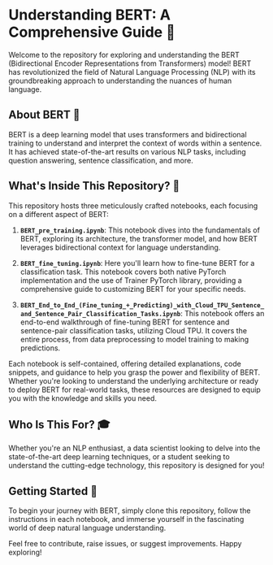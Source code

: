 # Understanding BERT: A Comprehensive Guide 📖

Welcome to the repository for exploring and understanding the BERT (Bidirectional Encoder Representations from Transformers) model! BERT has revolutionized the field of Natural Language Processing (NLP) with its groundbreaking approach to understanding the nuances of human language.

## About BERT 🧠

BERT is a deep learning model that uses transformers and bidirectional training to understand and interpret the context of words within a sentence. It has achieved state-of-the-art results on various NLP tasks, including question answering, sentence classification, and more.

## What's Inside This Repository? 📁

This repository hosts three meticulously crafted notebooks, each focusing on a different aspect of BERT:

1. **`BERT_pre_training.ipynb`**: This notebook dives into the fundamentals of BERT, exploring its architecture, the transformer model, and how BERT leverages bidirectional context for language understanding.

2. **`BERT_fine_tuning.ipynb`**: Here you'll learn how to fine-tune BERT for a classification task. This notebook covers both native PyTorch implementation and the use of Trainer PyTorch library, providing a comprehensive guide to customizing BERT for your specific needs.

3. **`BERT_End_to_End_(Fine_tuning_+_Predicting)_with_Cloud_TPU_Sentence_and_Sentence_Pair_Classification_Tasks.ipynb`**: This notebook offers an end-to-end walkthrough of fine-tuning BERT for sentence and sentence-pair classification tasks, utilizing Cloud TPU. It covers the entire process, from data preprocessing to model training to making predictions.

Each notebook is self-contained, offering detailed explanations, code snippets, and guidance to help you grasp the power and flexibility of BERT. Whether you're looking to understand the underlying architecture or ready to deploy BERT for real-world tasks, these resources are designed to equip you with the knowledge and skills you need.


## Who Is This For? 🎓

Whether you're an NLP enthusiast, a data scientist looking to delve into the state-of-the-art deep learning techniques, or a student seeking to understand the cutting-edge technology, this repository is designed for you!

## Getting Started 🚀

To begin your journey with BERT, simply clone this repository, follow the instructions in each notebook, and immerse yourself in the fascinating world of deep natural language understanding.

Feel free to contribute, raise issues, or suggest improvements. Happy exploring!
